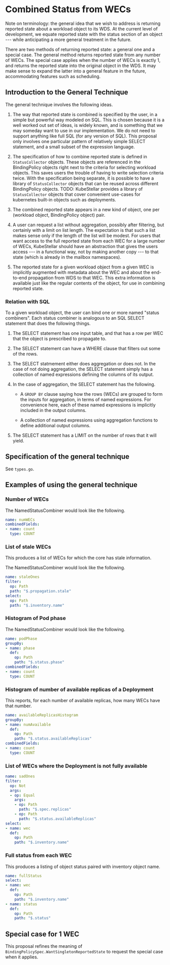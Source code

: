 # Combined Status from WECs

Note on terminology: the general idea that we wish to address is returning reported state about a workload object to its WDS. At the current level of development, we equate reported state with the status section of an object --- while anticipating a more general treatment in the future.

There are two methods of returning reported state: a general one and a special case. The general method returns reported state from any number of WECs. The special case applies when the number of WECs is exactly 1, and returns the reported state into the original object in the WDS.
It may make sense to expand the latter into a general feature in the future, accommodating features such as scheduling.
## Introduction to the General Technique

The general technique involves the following ideas.

1. The way that reported state is combined is specified by the user, in a simple but powerful way modeled on SQL. This is chosen because it is a well worked out set of ideas, is widely known, and is something that we may someday want to use in our implementation. We do not need to support anything like full SQL (for any version of SQL). This proposal only involves one particular pattern of relatively simple SELECT statement, and a small subset of the expression language.

1. The specification of how to combine reported state is defined in `StatusCollector` objects. These objects are referenced in the BindingPolicy objects right next to the criteria for selecting workload objects. This saves users the trouble of having to write selection criteria twice. With the specification being separate, it is possible to have a library of `StatusCollector` objects that can be reused across different BindingPolicy objects. TODO: KubeStellar provides a library of `StatusCollector` objects that cover convenient use-cases for kubernetes built-in objects such as deployments.

1. The combined reported state appears in a new kind of object, one per (workload object, BindingPolicy object) pair.

1. A user can request a list without aggregation, possibly after filtering, but certainly with a limit on list length. The expectation is that such a list makes sense only if the length of the list will be modest. For users that want access to the full reported state from each WEC for a large number of WECs, KubeStellar should have an abstraction that gives the users access --- in a functional way, not by making another copy --- to that state (which is already in the mailbox namespaces).

1. The reported state for a given workload object from a given WEC is implicitly augmented with metadata about the WEC and about the end-to-end propagation from WDS to that WEC. This extra information is available just like the regular contents of the object, for use in combining reported state.

### Relation with SQL

To a given workload object, the user can bind one or more named "status combiners". Each status combiner is analogous to an SQL SELECT statement that does the following things.

1. The SELECT statement has one input table, and that has a row per WEC that the object is prescribed to propagate to.

1. The SELECT statement can have a WHERE clause that filters out some of the rows.

1. The SELECT statmement either does aggregation or does not. In the case of not doing aggregation, the SELECT statement simply has a collection of named expressions defining the columns of its output.

1. In the case of aggregation, the SELECT statement has the following.

    - A `GROUP BY` clause saying how the rows (WECs) are grouped to
      form the inputs for aggregation, in terms of named
      expressions. For convenience here, each of these named
      expressions is implicitly included in the output columns.

    - A collection of named expressions using aggregation functions to define
      additional output columns.

1. The SELECT statement has a LIMIT on the number of rows that it will yield.

## Specification of the general technique

See `types.go`.

## Examples of using the general technique

### Number of WECs

The NamedStatusCombiner would look like the following.

```yaml
name: numWECs
combinedFields:
- name: count
  type: COUNT
```

### List of stale WECs

This produces a list of WECs for which the core has stale information.

The NamedStatusCombiner would look like the following.

```yaml
name: staleOnes
filter:
  op: Path
  path: "$.propagation.stale"
select:
  op: Path
  path: "$.inventory.name"
```

### Histogram of Pod phase

The NamedStatusCombiner would look like the following.

```yaml
name: podPhase
groupBy:
- name: phase
  def:
    op: Path
    path: "$.status.phase"
combinedFields:
- name: count
  type: COUNT
```

### Histogram of number of available replicas of a Deployment

This reports, for each number of available replicas, how many WECs have that number.

```yaml
name: availableReplicasHistogram
groupBy:
- name: numAvailable
  def:
    op: Path
    path: "$.status.availableReplicas"
combinedFields:
- name: count
  type: COUNT
```

### List of WECs where the Deployment is not fully available

```yaml
name: sadOnes
filter:
  op: Not
  args:
  - op: Equal
    args:
    - op: Path
      path: "$.spec.replicas"
    - op: Path
      path: "$.status.availableReplicas"
select:
- name: wec
  def:
    op: Path
    path: "$.inventory.name"
```

### Full status from each WEC

This produces a listing of object status paired with inventory object name.

```yaml
name: fullStatus
select:
- name: wec
  def:
    op: Path
    path: "$.inventory.name"
- name: status
  def:
    op: Path
    path: "$.status"
```

## Special case for 1 WEC

This proposal refines the meaning of `BindingPolicySpec.WantSingletonReportedState` to request the special case when it applies.
